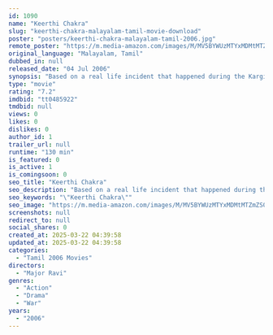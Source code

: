 ```yaml
---
id: 1090
name: "Keerthi Chakra"
slug: "keerthi-chakra-malayalam-tamil-movie-download"
poster: "posters/keerthi-chakra-malayalam-tamil-2006.jpg"
remote_poster: "https://m.media-amazon.com/images/M/MV5BYWUzMTYxMDMtMTZmZS00NWZhLTliZjctNDNmMDdmNzJlMWVkXkEyXkFqcGc@._V1_SX300.jpg"
original_language: "Malayalam, Tamil"
dubbed_in: null
released_date: "04 Jul 2006"
synopsis: "Based on a real life incident that happened during the Kargil War."
type: "movie"
rating: "7.2"
imdbid: "tt0485922"
tmdbid: null
views: 0
likes: 0
dislikes: 0
author_id: 1
trailer_url: null
runtime: "130 min"
is_featured: 0
is_active: 1
is_comingsoon: 0
seo_title: "Keerthi Chakra"
seo_description: "Based on a real life incident that happened during the Kargil War."
seo_keywords: "\"Keerthi Chakra\""
seo_image: "https://m.media-amazon.com/images/M/MV5BYWUzMTYxMDMtMTZmZS00NWZhLTliZjctNDNmMDdmNzJlMWVkXkEyXkFqcGc@._V1_SX300.jpg"
screenshots: null
redirect_to: null
social_shares: 0
created_at: 2025-03-22 04:39:58
updated_at: 2025-03-22 04:39:58
categories:
  - "Tamil 2006 Movies"
directors:
  - "Major Ravi"
genres:
  - "Action"
  - "Drama"
  - "War"
years:
  - "2006"
---
```


